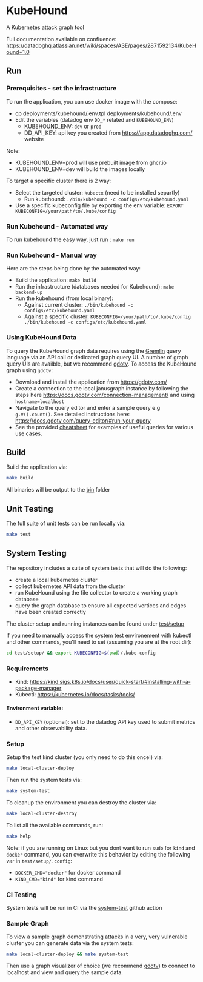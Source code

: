 # KubeHound

A Kubernetes attack graph tool

Full documentation available on confluence: https://datadoghq.atlassian.net/wiki/spaces/ASE/pages/2871592134/KubeHound+1.0

## Run

### Prerequisites - set the infrastructure
To run the application, you can use docker image with the compose:
* cp deployments/kubehound/.env.tpl deployments/kubehound/.env
* Edit the variables (datadog env `DD_*` related and `KUBEHOUND_ENV`)
    * KUBEHOUND_ENV: `dev` or `prod`
    * DD_API_KEY: api key you created from https://app.datadoghq.com/ website

Note:
* KUBEHOUND_ENV=prod will use prebuilt image from ghcr.io
* KUBEHOUND_ENV=dev will build the images locally

To target a specific cluster there is 2 way:
* Select the targeted cluster: `kubectx` (need to be installed separtly)     
    * Run kubehound: `./bin/kubehound -c configs/etc/kubehound.yaml`
* Use a specific kubeconfig file by exporting the env variable: `EXPORT KUBECONFIG=/your/path/to/.kube/config`

### Run Kubehound - Automated way
To run kubehound the easy way, just run : `make run`

### Run Kubehound - Manual way
Here are the steps being done by the automated way:
* Build the application: `make build`
* Run the infrastructure (databases needed for Kubehound): `make backend-up`
* Run the kubehound (from local binary):
    * Against current cluster: `./bin/kubehound -c configs/etc/kubehound.yaml`
    * Against a specific cluster: `KUBECONFIG=/your/path/to/.kube/config ./bin/kubehound -c configs/etc/kubehound.yaml`

### Using KubeHound Data

To query the KubeHound graph data requires using the [Gremlin](https://tinkerpop.apache.org/gremlin.html) query language via an API call or dedicated graph query UI. A number of graph query UIs are availble, but we recommend [gdotv](https://gdotv.com/). To access the KubeHound graph using `gdotv`:

+ Download and install the application from https://gdotv.com/
+ Create a connection to the local janusgraph instance by following the steps here https://docs.gdotv.com/connection-management/ and using `hostname=localhost`
+ Navigate to the query editor and enter a sample query e.g `g.V().count()`. See detailed instructions here: https://docs.gdotv.com/query-editor/#run-your-query
+ See the provided [cheatsheet](./pkg/kubehound/graph/CHEATSHEET.md) for examples of useful queries for various use cases.


## Build

Build the application via:

```bash
make build
```

All binaries will be output to the [bin](./bin/) folder

## Unit Testing

The full suite of unit tests can be run locally via:

```bash
make test
```

## System Testing

The repository includes a suite of system tests that will do the following:
+ create a local kubernetes cluster
+ collect kubernetes API data from the cluster
+ run KubeHound using the file collector to create a working graph database
+ query the graph database to ensure all expected vertices and edges have been created correctly

The cluster setup and running instances can be found under [test/setup](./test/setup/)

If you need to manually access the system test environement with kubectl and other commands, you'll need to set (assuming you are at the root dir):
```bash
cd test/setup/ && export KUBECONFIG=$(pwd)/.kube-config
```

### Requirements

+ Kind: https://kind.sigs.k8s.io/docs/user/quick-start/#installing-with-a-package-manager
+ Kubectl: https://kubernetes.io/docs/tasks/tools/

#### Environment variable:
- `DD_API_KEY` (optional): set to the datadog API key used to submit metrics and other observability data.

### Setup

Setup the test kind cluster (you only need to do this once!) via:

```bash
make local-cluster-deploy
```

Then run the system tests via:

```bash
make system-test
```

To cleanup the environment you can destroy the cluster via:

```bash
make local-cluster-destroy
```

To list all the available commands, run:

```bash
make help
```

Note: if you are running on Linux but you dont want to run `sudo` for `kind` and `docker` command, you can overwrite this behavior by editing the following var in `test/setup/.config`:
* `DOCKER_CMD="docker"` for docker command
* `KIND_CMD="kind"` for kind command 

### CI Testing

System tests will be run in CI via the [system-test](./.github/workflows/system-test.yml) github action 

### Sample Graph

To view a sample graph demonstrating attacks in a very, very vulnerable cluster you can generate data via the system tests:

```bash
make local-cluster-deploy && make system-test
```

Then use a graph visualizer of choice (we recommend [gdotv](https://gdotv.com/)) to connect to localhost and view and query the sample data.

